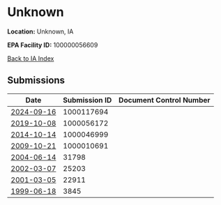 # Unknown

**Location:** Unknown, IA

**EPA Facility ID:** 100000056609

[Back to IA Index](../../index.md)

## Submissions

| Date | Submission ID | Document Control Number |
|------|--------------|-------------------------|
| [2024-09-16](submissions/1000117694.md) | 1000117694 |  |
| [2019-10-08](submissions/1000056172.md) | 1000056172 |  |
| [2014-10-14](submissions/1000046999.md) | 1000046999 |  |
| [2009-10-21](submissions/1000010691.md) | 1000010691 |  |
| [2004-06-14](submissions/31798.md) | 31798 |  |
| [2002-03-07](submissions/25203.md) | 25203 |  |
| [2001-03-05](submissions/22911.md) | 22911 |  |
| [1999-06-18](submissions/3845.md) | 3845 |  |
